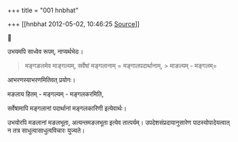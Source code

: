 +++
title = "001 hnbhat"

+++
[[hnbhat	2012-05-02, 10:46:25 [Source](https://groups.google.com/g/bvparishat/c/cFaI_Nvi26Y)]]





उभयमपि साध्वेव रूपम्, नाप्यर्थभेदः।

  

> मङ्गङलमेव माङ्गल्यम्, सर्वेषां मङ्गलानाम् = मङ्गालपदार्थानाम्, > माङल्यम् - मङ्गलम्=

  

आभरणस्याभरणमितिवत् प्रयोगः।

  

मङलाय हितम् - मङ्गल्यम् - मङ्गलकरमिति,

सर्वेषामापि मङ्गलानां पदार्थानां मङ्गलकारिणी इत्येवार्थः।  

  

उभयोरपि मङलानां मङलभूता, अत्यन्तमङलभूता इत्येव तात्पर्यम्। उपदेशसंप्रदायानुसारेण पाठस्योपादेयत्वात् न तत्र साधुत्वासाधुत्वविचारः युज्यते।


